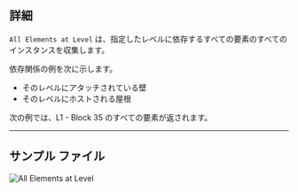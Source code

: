 ## 詳細
`All Elements at Level` は、指定したレベルに依存するすべての要素のすべてのインスタンスを収集します。

依存関係の例を次に示します。
- そのレベルにアタッチされている壁
- そのレベルにホストされる屋根

次の例では、L1 - Block 35 のすべての要素が返されます。
___
## サンプル ファイル

![All Elements at Level](./DSRevitNodesUI.ElementsAtLevel_img.jpg)
